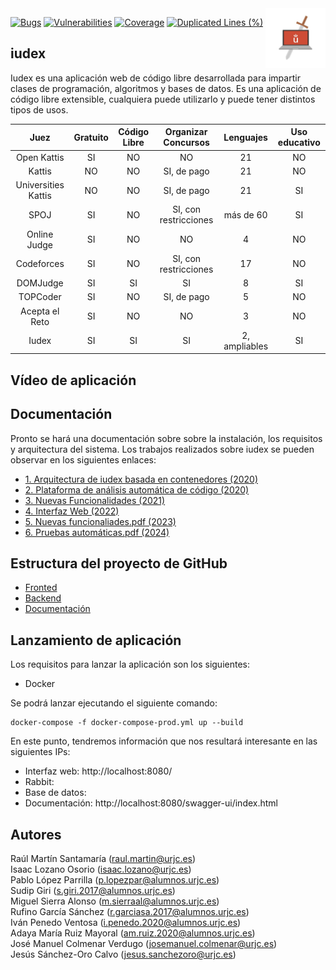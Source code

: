 <img align="right" width="96px" alt="Logo URJC" src="./docs/logos/logo_urjc_cp.jpg">

[![Bugs](https://sonarcloud.io/api/project_badges/measure?project=URJC-CP_iudex&metric=bugs)](https://sonarcloud.io/dashboard?id=URJC-CP_iudex) [![Vulnerabilities](https://sonarcloud.io/api/project_badges/measure?project=URJC-CP_iudex&metric=vulnerabilities)](https://sonarcloud.io/dashboard?id=URJC-CP_iudex)
[![Coverage](https://sonarcloud.io/api/project_badges/measure?project=URJC-CP_iudex&metric=coverage)](https://sonarcloud.io/dashboard?id=URJC-CP_iudex) [![Duplicated Lines (%)](https://sonarcloud.io/api/project_badges/measure?project=URJC-CP_iudex&metric=duplicated_lines_density)](https://sonarcloud.io/dashboard?id=URJC-CP_iudex)

iudex
--------

Iudex es una aplicación web de código libre desarrollada para impartir clases de programación, algoritmos y bases de datos. Es una aplicación de código
libre extensible, cualquiera puede utilizarlo y puede tener distintos tipos de usos.

|          Juez         | Gratuito | Código Libre | Organizar   Concursos |   Lenguajes   | Uso educativo |
|:---------------------:|:--------:|:------------:|:---------------------:|:-------------:|:-------------:|
|      Open Kattis      |    SI    |      NO      |           NO          |       21      |       NO      |
|         Kattis        |    NO    |      NO      |      SI, de pago      |       21      |       NO      |
| Universities   Kattis |    NO    |      NO      |      SI, de pago      |       21      |       SI      |
|          SPOJ         |    SI    |      NO      | SI, con restricciones |   más de 60   |       SI      |
|      Online Judge     |    SI    |      NO      |           NO          |       4       |       NO      |
|       Codeforces      |    SI    |      NO      | SI, con restricciones |       17      |       NO      |
|        DOMJudge       |    SI    |      SI      |           SI          |       8       |       SI      |
|        TOPCoder       |    SI    |      NO      |      SI, de pago      |       5       |       NO      |
|     Acepta el Reto    |    SI    |      NO      |           NO          |       3       |       NO      |
|         Iudex         |    SI    |      SI      |           SI          | 2, ampliables |       SI      |


Vídeo de aplicación
-------------


Documentación
-------------

Pronto se hará una documentación sobre sobre la instalación, los requisitos y arquitectura del sistema.
Los trabajos realizados sobre iudex se pueden observar en los siguientes enlaces:

* [1. Arquitectura de iudex basada en contenedores (2020)](https://github.com/URJC-CP/iudex/blob/master/docs/1.%20Arquitectura%20de%20iudex%20basada%20en%20contenedores.pdf)
* [2. Plataforma de análisis automática de código (2020)](https://github.com/URJC-CP/iudex/blob/master/docs/2.%20Plataforma%20de%20an%C3%A1lisis%20autom%C3%A1tica%20de%20c%C3%B3digo.pdf)
* [3. Nuevas Funcionalidades (2021)](https://github.com/URJC-CP/iudex/blob/master/docs/3.%20Nuevas%20Funcionalidades.pdf)
* [4. Interfaz Web (2022)](https://github.com/URJC-CP/iudex/blob/master/docs/4.%20Interfaz%20Web.pdf)
* [5. Nuevas funcionaliades.pdf (2023)](https://github.com/URJC-CP/iudex/blob/master/docs/5.%20Nuevas%20funcionalidades.pdf)
* [6. Pruebas automáticas.pdf (2024)](https://github.com/URJC-CP/iudex/blob/master/docs/6.%20Pruebas%20automaticas.pdf)

Estructura del proyecto de GitHub
-------------

* [Fronted](./front/) 
* [Backend](./src/)
* [Documentación](./docs/)

Lanzamiento de aplicación
-------------

Los requisitos para lanzar la aplicación son los siguientes:

* Docker

Se podrá lanzar ejecutando el siguiente comando:

```
docker-compose -f docker-compose-prod.yml up --build
```

En este punto, tendremos información que nos resultará interesante en las siguientes IPs:

* Interfaz web: http://localhost:8080/
* Rabbit:
* Base de datos:
* Documentación: http://localhost:8080/swagger-ui/index.html

Autores
-------------

Raúl Martín Santamaría (raul.martin@urjc.es) <br>
Isaac Lozano Osorio (isaac.lozano@urjc.es) <br>
Pablo López Parrilla (p.lopezpar@alumnos.urjc.es) <br>
Sudip Giri (s.giri.2017@alumnos.urjc.es) <br>
Miguel Sierra Alonso (m.sierraal@alumnos.urjc.es) <br>
Rufino García Sánchez (r.garciasa.2017@alumnos.urjc.es) <br>
Iván Penedo Ventosa (i.penedo.2020@alumnos.urjc.es) <br>
Adaya María Ruiz Mayoral (am.ruiz.2020@alumnos.urjc.es) <br>
José Manuel Colmenar Verdugo (josemanuel.colmenar@urjc.es) <br>
Jesús Sánchez-Oro Calvo (jesus.sanchezoro@urjc.es) <br>
